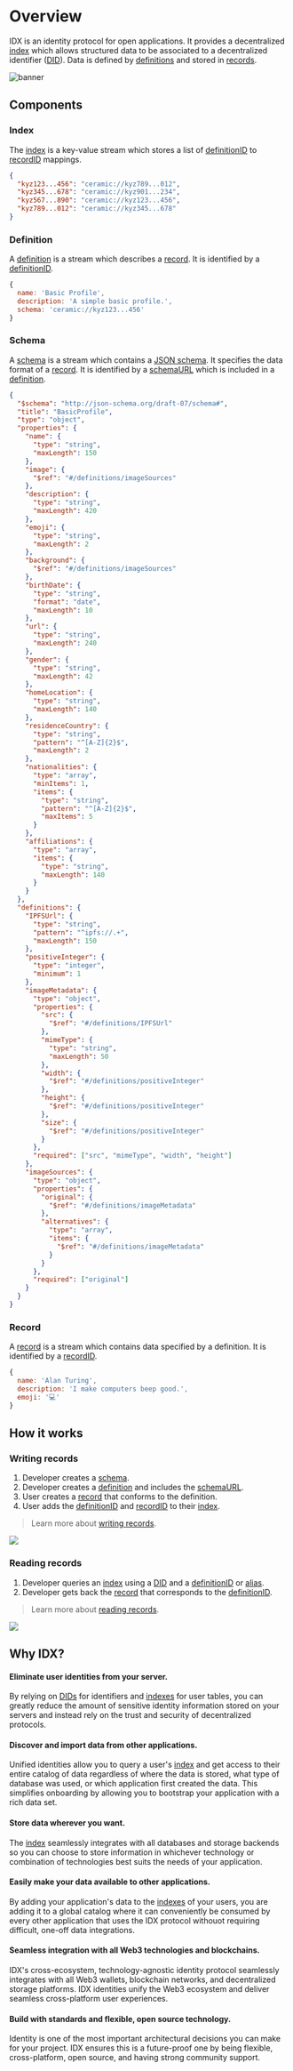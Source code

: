 # Overview

IDX is an identity protocol for open applications. It provides a decentralized [index](#index) which allows structured data to be associated to a decentralized identifier ([DID](glossary.md#did)). Data is defined by [definitions](#definition) and stored in [records](#record).

![banner](../images/idx-simple.png)

## **Components**

### Index

The [index](glossary.md#index) is a key-value stream which stores a list of [definitionID](glossary.md#definitionid) to [recordID](glossary.md#recordid) mappings.

```json
{
  "kyz123...456": "ceramic://kyz789...012",
  "kyz345...678": "ceramic://kyz901...234",
  "kyz567...890": "ceramic://kyz123...456",
  "kyz789...012": "ceramic://kyz345...678"
}
```

### Definition

A [definition](glossary.md#definition) is a stream which describes a [record](#record). It is identified by a [definitionID](glossary.md#definitionid).

```js
{
  name: 'Basic Profile',
  description: 'A simple basic profile.',
  schema: 'ceramic://kyz123...456'
}
```

### Schema

A [schema](glossary.md#schema) is a stream which contains a [JSON schema](https://json-schema.org/). It specifies the data format of a [record](#record). It is identified by a [schemaURL](glossary.md#schemaurl) which is included in a [definition](#definition).

```json
{
  "$schema": "http://json-schema.org/draft-07/schema#",
  "title": "BasicProfile",
  "type": "object",
  "properties": {
    "name": {
      "type": "string",
      "maxLength": 150
    },
    "image": {
      "$ref": "#/definitions/imageSources"
    },
    "description": {
      "type": "string",
      "maxLength": 420
    },
    "emoji": {
      "type": "string",
      "maxLength": 2
    },
    "background": {
      "$ref": "#/definitions/imageSources"
    },
    "birthDate": {
      "type": "string",
      "format": "date",
      "maxLength": 10
    },
    "url": {
      "type": "string",
      "maxLength": 240
    },
    "gender": {
      "type": "string",
      "maxLength": 42
    },
    "homeLocation": {
      "type": "string",
      "maxLength": 140
    },
    "residenceCountry": {
      "type": "string",
      "pattern": "^[A-Z]{2}$",
      "maxLength": 2
    },
    "nationalities": {
      "type": "array",
      "minItems": 1,
      "items": {
        "type": "string",
        "pattern": "^[A-Z]{2}$",
        "maxItems": 5
      }
    },
    "affiliations": {
      "type": "array",
      "items": {
        "type": "string",
        "maxLength": 140
      }
    }
  },
  "definitions": {
    "IPFSUrl": {
      "type": "string",
      "pattern": "^ipfs://.+",
      "maxLength": 150
    },
    "positiveInteger": {
      "type": "integer",
      "minimum": 1
    },
    "imageMetadata": {
      "type": "object",
      "properties": {
        "src": {
          "$ref": "#/definitions/IPFSUrl"
        },
        "mimeType": {
          "type": "string",
          "maxLength": 50
        },
        "width": {
          "$ref": "#/definitions/positiveInteger"
        },
        "height": {
          "$ref": "#/definitions/positiveInteger"
        },
        "size": {
          "$ref": "#/definitions/positiveInteger"
        }
      },
      "required": ["src", "mimeType", "width", "height"]
    },
    "imageSources": {
      "type": "object",
      "properties": {
        "original": {
          "$ref": "#/definitions/imageMetadata"
        },
        "alternatives": {
          "type": "array",
          "items": {
            "$ref": "#/definitions/imageMetadata"
          }
        }
      },
      "required": ["original"]
    }
  }
}
```

### Record

A [record](glossary.md#record) is a stream which contains data specified by a definition. It is identified by a [recordID](glossary.md#recordid).

```js
{
  name: 'Alan Turing',
  description: 'I make computers beep good.',
  emoji: '💻'
}
```

## **How it works**

### Writing records

1. Developer creates a [schema](#schema).
1. Developer creates a [definition](#definition) and includes the [schemaURL](glossary.md#schemaurl).
1. User creates a [record](#record) that conforms to the definition.
1. User adds the [definitionID](glossary.md#definitionid) and [recordID](glossary.md#recordid) to their [index](#index).

> Learn more about [writing records](../build/writing.md).

![](../images/idx-explanation.png)

### Reading records

1. Developer queries an [index](#index) using a [DID](glossary.md#did) and a [definitionID](glossary.md#definitionid) or [alias](glossary.md#alias).
1. Developer gets back the [record](#record) that corresponds to the [definitionID](glossarymd#definitionid).

> Learn more about [reading records](../build/reading.md).

![](../images/idx-explanation.png)

## **Why IDX?**

#### **Eliminate user identities from your server.**

By relying on [DIDs](glossary.md#did) for identifiers and [indexes](#index) for user tables, you can greatly reduce the amount of sensitive identity information stored on your servers and instead rely on the trust and security of decentralized protocols.

#### **Discover and import data from other applications.**

Unified identities allow you to query a user's [index](#index) and get access to their entire catalog of data regardless of where the data is stored, what type of database was used, or which application first created the data. This simplifies onboarding by allowing you to bootstrap your application with a rich data set.

#### **Store data wherever you want.**

The [index](#index) seamlessly integrates with all databases and storage backends so you can choose to store information in whichever technology or combination of technologies best suits the needs of your application.

#### **Easily make your data available to other applications.**

By adding your application's data to the [indexes](#index) of your users, you are adding it to a global catalog where it can conveniently be consumed by every other application that uses the IDX protocol withouot requiring difficult, one-off data integrations.

#### **Seamless integration with all Web3 technologies and blockchains.**

IDX's cross-ecosystem, technology-agnostic identity protocol seamlessly integrates with all Web3 wallets, blockchain networks, and decentralized storage platforms. IDX identities unify the Web3 ecosystem and deliver seamless cross-platform user experiences.

#### **Build with standards and flexible, open source technology.**

Identity is one of the most important architectural decisions you can make for your project. IDX ensures this is a future-proof one by being flexible, cross-platform, open source, and having strong community support.
